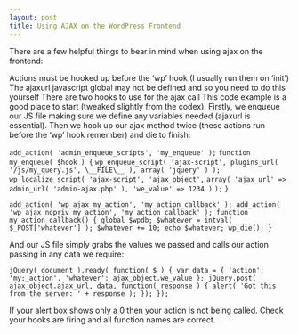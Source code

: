 ```yaml
---
layout: post
title: Using AJAX on the WordPress Frontend
---
```


There are a few helpful things to bear in mind when using ajax on the frontend:

Actions must be hooked up before the ‘wp’ hook (I usually run them on ‘init’)
The ajaxurl javascript global may not be defined and so you need to do this yourself
There are two hooks to use for the ajax call
This code example is a good place to start (tweaked slightly from the codex). Firstly, we enqueue our JS file making sure we define any variables needed (ajaxurl is essential). Then we hook up our ajax method twice (these actions run before the ‘wp’ hook remember) and die to finish:

``add_action( 'admin_enqueue_scripts', 'my_enqueue' );``
``function my_enqueue( $hook ) {``
  ``wp_enqueue_script( 'ajax-script', plugins_url( '/js/my_query.js', \__FILE\__ ), array( 'jquery' ) );``
  ``wp_localize_script( 'ajax-script', 'ajax_object',``
    ``array( 'ajax_url' => admin_url( 'admin-ajax.php' ), 'we_value' => 1234 )``
  ``);``
``}``

``add_action( 'wp_ajax_my_action', 'my_action_callback' );
add_action( 'wp_ajax_nopriv_my_action', 'my_action_callback' );
function my_action_callback() {
  global $wpdb;
  $whatever = intval( $_POST['whatever'] );
  $whatever += 10;
  echo $whatever;
  wp_die();
}``

And our JS file simply grabs the values we passed and calls our action passing in any data we require:

``jQuery( document ).ready( function( $ ) {
  var data = {
    'action': 'my;_action',
		'whatever': ajax_object.we_value
	};
	jQuery.post( ajax_object.ajax_url, data, function( response ) {
		alert( 'Got this from the server: ' + response );
	});
});``

If your alert box shows only a 0 then your action is not being called. Check your hooks are firing and all function names are correct.
